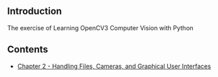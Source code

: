 ## Introduction

The exercise of Learning OpenCV3 Computer Vision with Python

## Contents

- [Chapter 2 - Handling Files, Cameras, and Graphical User Interfaces](第2章-处理文件、摄像头和图形用户界面)

